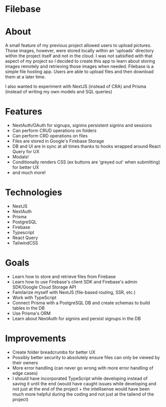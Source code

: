 # Filebase

# About

A small feature of my previous project allowed users to upload pictures. Those images, however, were stored locally within an 'uploads' directory within the project itself and not in the cloud. I was not satisified with that aspect of my project so I decided to create this app to learn about storing images remotely and retrieving those images when needed. Filebase is a simple file hosting app. Users are able to upload files and then download them at a later time.

I also wanted to experiment with NextJS (instead of CRA) and Prisma (instead of writing my own models and SQL queries)

# Features

- NextAuth/OAuth for signups, signins persistent signins and sessions
- Can perform CRUD operations on folders
- Can perform CRD operations on files
- Files are stored in Google's Firebase Storage
- DB and UI are in sync at all times thanks to hooks wrapped around React Query for UX
- Modals!
- Conditionally renders CSS (ex buttons are 'greyed out' when submitting) for better UX
- and much more!

# Technologies

- NextJS
- NextAuth
- Prisma
- PostgreSQL
- Firebase
- Typescript
- React Query
- TailwindCSS

# Goals

- Learn how to store and retrieve files from Firebase
- Learn how to use Firebase's client SDK and Firebase's admin SDK/Google Cloud Storage API
- Familarize myself with NextJS (file-based routing, SSR, etc.)
- Work with TypeScript
- Connect Prisma with a PostgreSQL DB and create schemas to build tables in the DB
- Use Prisma's ORM
- Learn about NextAuth for signins and persist signups in the DB

# Improvements

- Create folder breadcrumbs for better UX
- Possibly better security to absolutely ensure files can only be viewed by their owners
- More error handling (can never go wrong with more error handling of edge cases)
- I should have incorporated TypeScript while developing instead of saving it until the end (would have caught issues while developing and not just at the end of the project + the intellisense would have been much more helpful during the coding and not just at the tailend of the project)
